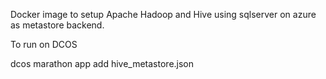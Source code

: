 Docker image to setup Apache Hadoop and Hive using sqlserver on azure as metastore backend.

To run on DCOS

dcos marathon app add hive_metastore.json
